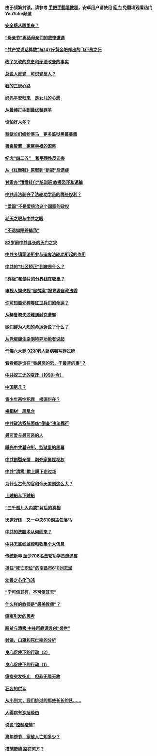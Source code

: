 #### 由于频繁封锁，请参考 [手把手翻墙教程](https://github.com/gfw-breaker/guides/wiki/)，安卓用户请使用 [网门](https://github.com/gfw-breaker/nogfw/blob/master/dl.md?t=05110900) 免翻墙观看热门YouTube频道 

#### [安全感从哪里来？](../pages/19/424336.md?t=05110900) 

#### [“母亲节”再话母亲们的悲惨遭遇](../pages/19/424234.md?t=05110900) 

#### [“共产党说话算数”与147斤黄金培养出的飞行员之死](../pages/19/424115.md?t=05110900) 

#### [改了又改的党史和无法改变的事实](../pages/19/424037.md?t=05110900) 

#### [总说人反党　可识党反人？](../pages/19/423820.md?t=05110900) 

#### [我的三退心路](../pages/19/423876.md?t=05110900) 

#### [妈妈平安归来　是女儿的心愿](../pages/19/423947.md?t=05110900) 

#### [从最棒打手到最优替罪羊](../pages/19/423819.md?t=05110900) 

#### [谁怕好人多？](../pages/19/423774.md?t=05110900) 

#### [监狱长们纷纷落马　更多监狱黑幕暴露](../pages/19/423787.md?t=05110900) 

#### [善良智慧　家庭幸福的源泉](../pages/19/423632.md?t=05110900) 

#### [纪念“四二五”　和平理性反迫害](../pages/19/423660.md?t=05110900) 

#### [从《红舞鞋》原型到“新冠”后遗症](../pages/19/423509.md?t=05110900) 

#### [甘肃办“清零转化”培训班 教授恐吓和诱骗](../pages/19/423498.md?t=05110900) 

#### [中共非法剥夺了法轮功学员的哪些权利？](../pages/19/423392.md?t=05110900) 

#### [“爱国”不是爱统治这个国家的政权](../pages/19/423029.md?t=05110900) 

#### [老天之眼与中共之眼](../pages/19/423378.md?t=05110900) 

#### [“不退如喝苍蝇汤”](../pages/19/423287.md?t=05110900) 

#### [82岁前中共县长的灭门之灾](../pages/19/423055.md?t=05110900) 

#### [中共乡镇司法所参与迫害法轮功所起的作用](../pages/19/423064.md?t=05110900) 

#### [中共的“社区矫正”到底是什么？](../pages/19/422870.md?t=05110900) 

#### [“样板”和禁片的分界线在哪里？](../pages/19/422704.md?t=05110900) 

#### [电视人揭央视“自焚案”报导源自政法委](../pages/19/422770.md?t=05110900) 

#### [你可知聂元梓等红卫兵们的命运？](../pages/19/422848.md?t=05110900) 

#### [从赫鲁晓夫脱鞋到耐克遭邪](../pages/19/422826.md?t=05110900) 

#### [她们鲜为人知的命运诉说了什么？](../pages/19/422754.md?t=05110900) 

#### [从党棍康生亲测特异功能者说起](../pages/19/422657.md?t=05110900) 

#### [忏悔六大罪 92岁老人卧病嘱写罪过碑](../pages/19/422750.md?t=05110900) 

#### [看看都是谁在“表最高的忠、干最背的事”？](../pages/19/422703.md?t=05110900) 

#### [中共奴工史的变迁（1999-今）](../pages/19/422656.md?t=05110900) 

#### [中国第几？](../pages/19/422496.md?t=05110900) 

#### [青少年恶性犯罪　根源何在？](../pages/19/422449.md?t=05110900) 

#### [梧桐树　凤凰台](../pages/19/422442.md?t=05110900) 

#### [中共政法系统面临“倒查”违法罪行](../pages/19/422497.md?t=05110900) 

#### [最可爱与最可恶的人](../pages/19/422448.md?t=05110900) 

#### [曝光中共看守所、监狱里的黑幕](../pages/19/422390.md?t=05110900) 

#### [中共割裂亲情　剥夺家属探视权](../pages/19/422364.md?t=05110900) 

#### [中共“清零”欺上瞒下走过场](../pages/19/422306.md?t=05110900) 

#### [为什么古代的官和今天差别这么大？](../pages/19/422228.md?t=05110900) 

#### [上贼船与下贼船](../pages/19/422276.md?t=05110900) 

#### [“三千孤儿入内蒙”背后的真相](../pages/19/422229.md?t=05110900) 

#### [天道好还　又一中央610副主任落马](../pages/19/422155.md?t=05110900) 

#### [中共的洗脑术从何而来？](../pages/19/422154.md?t=05110900) 

#### [中共无底线监控和收集个人信息](../pages/19/422039.md?t=05110900) 

#### [传统新年 至少708名法轮功学员遭迫害](../pages/19/421946.md?t=05110900) 

#### [担任“死亡职位”的南昌市610刘志斌](../pages/19/421957.md?t=05110900) 

#### [劝善之心化飞鸿](../pages/19/421164.md?t=05110900) 

#### [“宁可信其有，不可信其无”](../pages/19/421691.md?t=05110900) 

#### [什么样的教师是“最美教师”？](../pages/19/421755.md?t=05110900) 

#### [瘟疫引发的思考](../pages/19/421594.md?t=05110900) 

#### [脱贫与清零 中共再靠谎言创“盛世”](../pages/19/421590.md?t=05110900) 

#### [封锁、口罩和死亡率的分析](../pages/19/421495.md?t=05110900) 

#### [良心促使下的行动（2）](../pages/19/421361.md?t=05110900) 

#### [良心促使下的行动（1）](../pages/19/421302.md?t=05110900) 

#### [瘟疫突发突止　但非无缘无故](../pages/19/421281.md?t=05110900) 

#### [狂妄的供认](../pages/19/421199.md?t=05110900) 

#### [从小到大，我们排过的那些长长的队……](../pages/19/421243.md?t=05110900) 

#### [人得病有深层缘由](../pages/19/420864.md?t=05110900) 

#### [说说“控制疫情”](../pages/19/420831.md?t=05110900) 

#### [离年傍节　家破人亡知多少？](../pages/19/420563.md?t=05110900) 

#### [措施错施  路在何方？](../pages/19/420076.md?t=05110900) 

